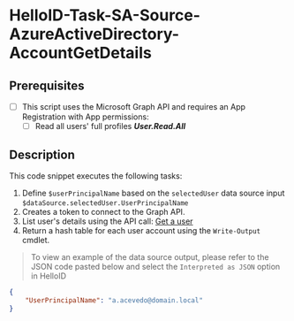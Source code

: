 # HelloID-Task-SA-Source-AzureActiveDirectory-AccountGetDetails

## Prerequisites
- [ ] This script uses the Microsoft Graph API and requires an App Registration with App permissions:
  - [ ] Read all users' full profiles <b><i>User.Read.All</i></b>

## Description

This code snippet executes the following tasks:

1. Define `$userPrincipalName` based on the `selectedUser` data source input `$dataSource.selectedUser.UserPrincipalName`
2. Creates a token to connect to the Graph API.
3. List user's details using the API call: [Get a user](https://learn.microsoft.com/en-us/graph/api/user-get?view=graph-rest-1.0&tabs=http)
4. Return a hash table for each user account using the `Write-Output` cmdlet.

> To view an example of the data source output, please refer to the JSON code pasted below and select the `Interpreted as JSON` option in HelloID

```json
{
    "UserPrincipalName": "a.acevedo@domain.local"
}
```